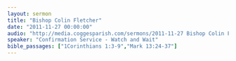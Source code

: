 ```yaml
---
layout: sermon
title: "Bishop Colin Fletcher"
date: "2011-11-27 00:00:00"
audio: "http://media.coggesparish.com/sermons/2011-11-27 Bishop Colin Fletcher.mp3"
speaker: "Confirmation Service - Watch and Wait"
bible_passages: ["1Corinthians 1:3-9","Mark 13:24-37"]
---
```

